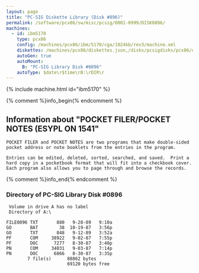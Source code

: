 ```yaml
---
layout: page
title: "PC-SIG Diskette Library (Disk #896)"
permalink: /software/pcx86/sw/misc/pcsig/0001-0999/DISK0896/
machines:
  - id: ibm5170
    type: pcx86
    config: /machines/pcx86/ibm/5170/cga/1024kb/rev3/machine.xml
    diskettes: /machines/pcx86/diskettes.json,/disks/pcsigdisks/pcx86/diskettes.json
    autoGen: true
    autoMount:
      B: "PC-SIG Library Disk #0896"
    autoType: $date\r$time\rB:\rDIR\r
---
```


{% include machine.html id="ibm5170" %}

{% comment %}info_begin{% endcomment %}

## Information about "POCKET FILER/POCKET NOTES (ESYPL ON 1541"

    POCKET FILER and POCKET NOTES are two programs that make double-sided
    pocket address or note booklets from the entries in the program.
    
    Entries can be edited, deleted, sorted, searched, and saved.  Print a
    hard copy in a pocketbook format that will fit into a checkbook cover.
    Each program also allows you to page through and browse the records.
{% comment %}info_end{% endcomment %}


### Directory of PC-SIG Library Disk #0896

     Volume in drive A has no label
     Directory of A:\

    FILE0896 TXT       880   9-28-89   9:10a
    GO       BAT        38  10-19-87   3:56p
    GO       TXT       848   9-12-89   3:52a
    PF       COM     38922   9-02-87   7:55p
    PF       DOC      7277   8-30-87   3:40p
    PN       COM     34031   9-03-87   7:14p
    PN       DOC      6866   8-30-87   3:35p
            7 file(s)      88862 bytes
                           69120 bytes free
